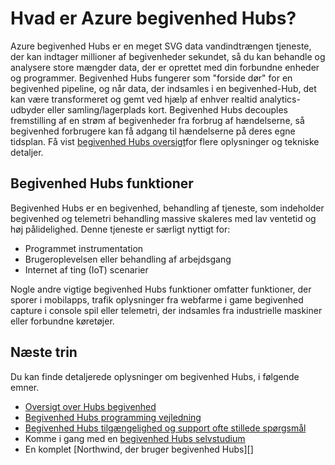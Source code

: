 <properties
    pageTitle="Hvad er Azure begivenhed Hubs? | Microsoft Azure"
    description="Oversigt over og en beskrivelse af Azure begivenhed Hubs"
    services="event-hubs"
    documentationCenter=".net"
    authors="sethmanheim"
    manager="timlt"
    editor=""/>

<tags
    ms.service="event-hubs"
    ms.workload="na"
    ms.tgt_pltfrm="na"
    ms.devlang="na"
    ms.topic="get-started-article"
    ms.date="08/17/2016"
    ms.author="sethm"/>

# <a name="what-is-azure-event-hubs"></a>Hvad er Azure begivenhed Hubs?

Azure begivenhed Hubs er en meget SVG data vandindtrængen tjeneste, der kan indtager millioner af begivenheder sekundet, så du kan behandle og analysere store mængder data, der er oprettet med din forbundne enheder og programmer. Begivenhed Hubs fungerer som "forside dør" for en begivenhed pipeline, og når data, der indsamles i en begivenhed-Hub, det kan være transformeret og gemt ved hjælp af enhver realtid analytics-udbyder eller samling/lagerplads kort. Begivenhed Hubs decouples fremstilling af en strøm af begivenheder fra forbrug af hændelserne, så begivenhed forbrugere kan få adgang til hændelserne på deres egne tidsplan. Få vist [begivenhed Hubs oversigt](event-hubs-overview.md)for flere oplysninger og tekniske detaljer.

## <a name="event-hubs-capabilities"></a>Begivenhed Hubs funktioner

Begivenhed Hubs er en begivenhed, behandling af tjeneste, som indeholder begivenhed og telemetri behandling massive skaleres med lav ventetid og høj pålidelighed. Denne tjeneste er særligt nyttigt for:

- Programmet instrumentation
- Brugeroplevelsen eller behandling af arbejdsgang
- Internet af ting (IoT) scenarier

Nogle andre vigtige begivenhed Hubs funktioner omfatter funktioner, der sporer i mobilapps, trafik oplysninger fra webfarme i game begivenhed capture i console spil eller telemetri, der indsamles fra industrielle maskiner eller forbundne køretøjer.

## <a name="next-steps"></a>Næste trin

Du kan finde detaljerede oplysninger om begivenhed Hubs, i følgende emner.

- [Oversigt over Hubs begivenhed](event-hubs-overview.md)
- [Begivenhed Hubs programming vejledning](event-hubs-programming-guide.md)
- [Begivenhed Hubs tilgængelighed og support ofte stillede spørgsmål](event-hubs-availability-and-support-faq.md)
- Komme i gang med en [begivenhed Hubs selvstudium][]
- En komplet [Northwind, der bruger begivenhed Hubs][]

[Begivenhed Hubs selvstudium]: event-hubs-csharp-ephcs-getstarted.md
[eksempelprogram, der bruger begivenhed Hubs]: https://code.msdn.microsoft.com/Service-Bus-Event-Hub-286fd097
